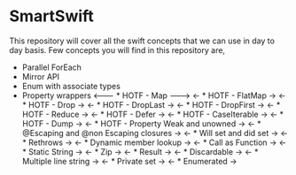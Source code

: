# SmartSwift
This repository will cover all the swift concepts that we can use in day to day basis.
Few concepts you will find in this repository are,

* Parallel ForEach
* Mirror API
* Enum with associate types
* Property wrappers
<--- * HOTF - Map --->
<- * HOTF - FlatMap ->
<- * HOTF - Drop ->
<- * HOTF - DropLast ->
<- * HOTF - DropFirst ->
<- * HOTF - Reduce ->
<- * HOTF - Defer ->
<- * HOTF - CaseIterable ->
<- * HOTF - Dump ->
<- * HOTF - Property Weak and unowned ->
<- * @Escaping and @non Escaping closures ->
<- * Will set and did set ->
<- * Rethrows ->
<- * Dynamic member lookup ->
<- * Call as Function ->
<- * Static String ->
<- * Zip ->
<- * Result ->
<- * Discardable ->
<- * Multiple line string ->
<- * Private set ->
<- * Enumerated ->
